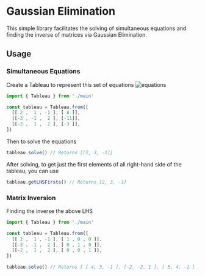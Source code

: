 # Gaussian Elimination
This simple library facilitates the solving of simultaneous equations and finding the
inverse of matrices via Gaussian Elimination.

## Usage

### Simultaneous Equations

Create a Tableau to represent this set of equations ![equations](https://i.imgur.com/uS3ujTa.png[/img)

```ts
import { Tableau } from './main'

const tableau = Tableau.from([
  [[ 2 ,  1 , -1 ], [ 8 ]],
  [[-3 , -1 ,  2 ], [-11]],
  [[-2 ,  1 ,  2 ], [-3 ]],
])
```

Then to solve the equations

```ts
tableau.solve() // Returns [[2, 3, -1]]
```

After solving, to get just the first elements of all right-hand side of the tableau, you can use

```ts
tableau.getLHSFirsts() // Returns [2, 3, -1]
```

### Matrix Inversion

Finding the inverse the above LHS

```ts
import { Tableau } from './main'

const tableau = Tableau.from([
  [[ 2 ,  1 , -1 ], [ 1 , 0 , 0 ]],
  [[-3 , -1 ,  2 ], [ 0 , 1 , 0 ]],
  [[-2 ,  1 ,  2 ], [ 0 , 0 , 1 ]],
])

tableau.solve() // Returns [ [ 4, 3, -1 ], [-2, -2, 1 ], [ 5, 4, -1 ] ]
```